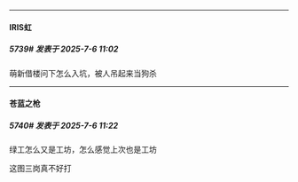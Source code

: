 ﻿
*****

####  IRIS虹  
##### 5739#       发表于 2025-7-6 11:02

萌新借楼问下怎么入坑，被人吊起来当狗杀


*****

####  苍蓝之枪  
##### 5740#       发表于 2025-7-6 11:22

绿工怎么又是工坊，怎么感觉上次也是工坊

这图三岗真不好打

